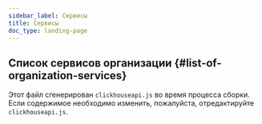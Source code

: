 ```yaml
---
sidebar_label: Сервисы
title: Сервисы
doc_type: landing-page
---
```

## Список сервисов организации {#list-of-organization-services}

Этот файл сгенерирован `clickhouseapi.js` во время процесса сборки. Если содержимое необходимо изменить, пожалуйста, отредактируйте `clickhouseapi.js`.